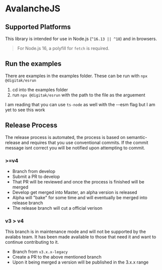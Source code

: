 # AvalancheJS

## Supported Platforms

This library is intended for use in Node.js (`^16.13 || ^18`) and in browsers.

> For Node.js 16, a polyfill for `fetch` is required.

## Run the examples

There are examples in the examples folder. These can be run with `npx @digitak/esrun`

1. cd into the examples folder
2. run `npx @digitak/esrun` with the path to the file as the arguement

I am reading that you can use `ts-node` as well with the --esm flag but I am yet to see this work

## Release Process

The release process is automated, the process is based on semantic-release and requires that you use conventional commits. If the commit message isnt correct you will be notified upon attempting to commit.

### >=v4

- Branch from develop
- Submit a PR to develop
- That PR will be reviewed and once the process is finished will be merged
- Develop get merged into Master, an alpha version is released
- Alpha will "bake" for some time and will eventually be merged into release branch
- The release branch will cut a official verison

### v3 > v4

This branch is in maintenance mode and will not be supported by the avalabs team. It has been made available to those that need it and want to continue contributing to it.

- Branch from `v3.x.x-legacy`
- Create a PR to the above mentioned branch
- Upon it being merged a version will be published in the 3.x.x range
